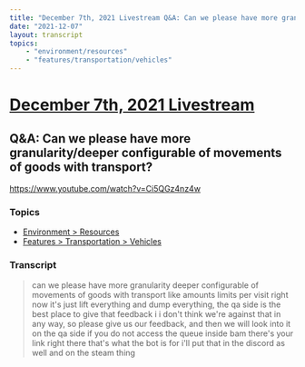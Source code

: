 ```yaml
---
title: "December 7th, 2021 Livestream Q&A: Can we please have more granularity/deeper configurable of movements of goods with transport?"
date: "2021-12-07"
layout: transcript
topics:
    - "environment/resources"
    - "features/transportation/vehicles"
---
```

# [December 7th, 2021 Livestream](../2021-12-07.md)
## Q&A: Can we please have more granularity/deeper configurable of movements of goods with transport?
https://www.youtube.com/watch?v=Ci5QGz4nz4w

### Topics
* [Environment > Resources](../topics/environment/resources.md)
* [Features > Transportation > Vehicles](../topics/features/transportation/vehicles.md)

### Transcript

> can we please have more granularity deeper configurable of movements of goods with transport like amounts limits per visit right now it's just lift everything and dump everything, the qa side is the best place to give that feedback i i don't think we're against that in any way, so please give us our feedback, and then we will look into it on the qa side if you do not access the queue inside bam there's your link right there that's what the bot is for i'll put that in the discord as well and on the steam thing
